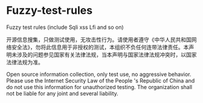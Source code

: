 # Fuzzy-test-rules
Fuzzy test rules (include Sqli xss Lfi and so on)

开源信息搜集，只做测试使用，无攻击性行为。请使用者遵守《中华人民共和国网络安全法》，勿将此信息用于非授权的测试，本组织不负任何连带法律责任。本声明未涉及的问题参见国家有关法律法规，当本声明与国家法律法规冲突时，以国家法律法规为准。

Open source information collection, only test use, no aggressive behavior. Please use the Internet Security Law of the People 's Republic of China and do not use this information for unauthorized testing. The organization shall not be liable for any joint and several liability.
